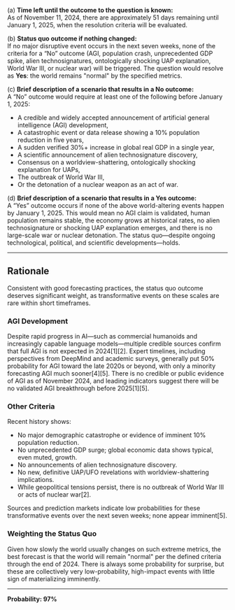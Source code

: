 (a) **Time left until the outcome to the question is known:**  
As of November 11, 2024, there are approximately 51 days remaining until January 1, 2025, when the resolution criteria will be evaluated.

(b) **Status quo outcome if nothing changed:**  
If no major disruptive event occurs in the next seven weeks, none of the criteria for a “No” outcome (AGI, population crash, unprecedented GDP spike, alien technosignatures, ontologically shocking UAP explanation, World War III, or nuclear war) will be triggered. The question would resolve as **Yes**: the world remains "normal" by the specified metrics.

(c) **Brief description of a scenario that results in a No outcome:**  
A “No” outcome would require at least one of the following before January 1, 2025:
- A credible and widely accepted announcement of artificial general intelligence (AGI) development,
- A catastrophic event or data release showing a 10% population reduction in five years,
- A sudden verified 30%+ increase in global real GDP in a single year,
- A scientific announcement of alien technosignature discovery,
- Consensus on a worldview-shattering, ontologically shocking explanation for UAPs,
- The outbreak of World War III,
- Or the detonation of a nuclear weapon as an act of war.

(d) **Brief description of a scenario that results in a Yes outcome:**  
A “Yes” outcome occurs if none of the above world-altering events happen by January 1, 2025. This would mean no AGI claim is validated, human population remains stable, the economy grows at historical rates, no alien technosignature or shocking UAP explanation emerges, and there is no large-scale war or nuclear detonation. The status quo—despite ongoing technological, political, and scientific developments—holds.

---

## Rationale

Consistent with good forecasting practices, the status quo outcome deserves significant weight, as transformative events on these scales are rare within short timeframes.

### AGI Development
Despite rapid progress in AI—such as commercial humanoids and increasingly capable language models—multiple credible sources confirm that full AGI is not expected in 2024[1][2]. Expert timelines, including perspectives from DeepMind and academic surveys, generally put 50% probability for AGI toward the late 2020s or beyond, with only a minority forecasting AGI much sooner[4][5]. There is no credible or public evidence of AGI as of November 2024, and leading indicators suggest there will be no validated AGI breakthrough before 2025[1][5].

### Other Criteria
Recent history shows:
- No major demographic catastrophe or evidence of imminent 10% population reduction.
- No unprecedented GDP surge; global economic data shows typical, even muted, growth.
- No announcements of alien technosignature discovery.
- No new, definitive UAP/UFO revelations with worldview-shattering implications.
- While geopolitical tensions persist, there is no outbreak of World War III or acts of nuclear war[2].

Sources and prediction markets indicate low probabilities for these transformative events over the next seven weeks; none appear imminent[5].

### Weighting the Status Quo
Given how slowly the world usually changes on such extreme metrics, the best forecast is that the world will remain "normal" per the defined criteria through the end of 2024. There is always some probability for surprise, but these are collectively very low-probability, high-impact events with little sign of materializing imminently.

---

**Probability: 97%**